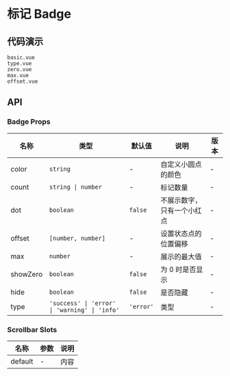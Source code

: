 # 标记 Badge


## 代码演示
```demo
basic.vue
type.vue
zero.vue
max.vue
offset.vue
```
## API

### Badge Props
| 名称 | 类型 | 默认值 | 说明 | 版本 |
| ---- | ---- | ------ | ---- | ---- |
| color | `string` | - | 自定义小圆点的颜色 | - |
| count | `string \| number` | - | 标记数量 | - |
| dot | `boolean` | `false` | 不展示数字，只有一个小红点 | - |
| offset | `[number, number]` | - | 设置状态点的位置偏移 | - |
| max | `number` | - | 展示的最大值 | - |
| showZero | `boolean` | `false` | 为 0 时是否显示 | - |
| hide | `boolean` | `false` | 是否隐藏 | - |
| type | `'success' \| 'error' \| 'warning' \| 'info'` | `'error'` | 类型 | - |

### Scrollbar Slots
| 名称    | 参数 | 说明         |
| ------- | ---- | ------------ |
| default | -    | 内容 |

